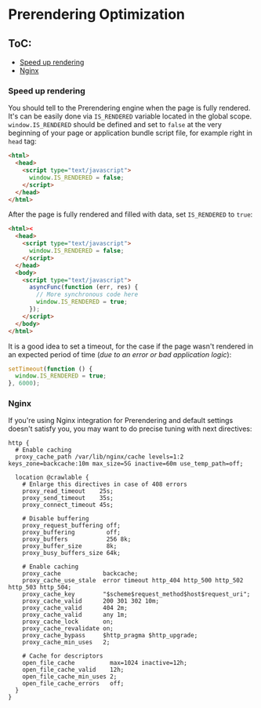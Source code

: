 # Prerendering Optimization

## ToC:

- [Speed up rendering](https://github.com/VeliovGroup/ostrio/blob/master/docs/prerendering/optimization.md#speed-up-rendering)
- [Nginx](https://github.com/VeliovGroup/ostrio/blob/master/docs/prerendering/optimization.md#nginx)

### Speed up rendering

You should tell to the Prerendering engine when the page is fully rendered. It's can be easily done via `IS_RENDERED` variable located in the global scope.
`window.IS_RENDERED` should be defined and set to `false` at the very beginning of your page or application bundle script file, for example right in `head` tag:

```html
<html>
  <head>
    <script type="text/javascript">
      window.IS_RENDERED = false;
    </script>
  </head>
</html>
```

After the page is fully rendered and filled with data, set `IS_RENDERED` to `true`:

```html
<html><
  <head>
    <script type="text/javascript">
      window.IS_RENDERED = false;
    </script>
  </head>
  <body>
    <script type="text/javascript">
      asyncFunc(function (err, res) {
        // More synchronous code here
        window.IS_RENDERED = true;
      });
    </script>
  </body>
</html>
```

It is a good idea to set a timeout, for the case if the page wasn't rendered in an expected period of time (*due to an error or bad application logic*):

```js
setTimeout(function () {
  window.IS_RENDERED = true;
}, 6000);
```

### Nginx

If you're using Nginx integration for Prerendering and default settings doesn't satisfy you, you may want to do precise tuning with next directives:

```nginx
http {
  # Enable caching
  proxy_cache_path /var/lib/nginx/cache levels=1:2 keys_zone=backcache:10m max_size=5G inactive=60m use_temp_path=off;

  location @crawlable {
    # Enlarge this directives in case of 408 errors
    proxy_read_timeout    25s;
    proxy_send_timeout    35s;
    proxy_connect_timeout 45s;

    # Disable buffering
    proxy_request_buffering off;
    proxy_buffering         off;
    proxy_buffers           256 8k;
    proxy_buffer_size       8k;
    proxy_busy_buffers_size 64k;

    # Enable caching
    proxy_cache            backcache;
    proxy_cache_use_stale  error timeout http_404 http_500 http_502 http_503 http_504;
    proxy_cache_key        "$scheme$request_method$host$request_uri";
    proxy_cache_valid      200 301 302 10m;
    proxy_cache_valid      404 2m;
    proxy_cache_valid      any 1m;
    proxy_cache_lock       on;
    proxy_cache_revalidate on;
    proxy_cache_bypass     $http_pragma $http_upgrade;
    proxy_cache_min_uses   2;

    # Cache for descriptors
    open_file_cache          max=1024 inactive=12h;
    open_file_cache_valid    12h;
    open_file_cache_min_uses 2;
    open_file_cache_errors   off;
  }
}
```
